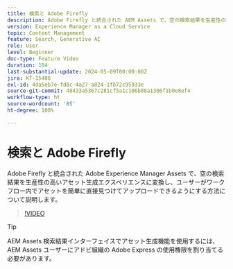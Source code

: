 ```yaml
---
title: 検索と Adobe Firefly
description: Adobe Firefly と統合された AEM Assets で、空の検索結果を生産性の高いアセット生成エクスペリエンスに変換する方法について説明します。
version: Experience Manager as a Cloud Service
topic: Content Management
feature: Search, Generative AI
role: User
level: Beginner
doc-type: Feature Video
duration: 104
last-substantial-update: 2024-05-09T00:00:00Z
jira: KT-15486
exl-id: 4da5eb7e-fd8c-4a27-a824-1fb72c95933e
source-git-commit: 48433a5367c281cf5a1c106b08a1306f1b0e8ef4
workflow-type: ht
source-wordcount: '85'
ht-degree: 100%

---
```


# 検索と Adobe Firefly

Adobe Firefly と統合された Adobe Experience Manager Assets で、空の検索結果を生産性の高いアセット生成エクスペリエンスに変換し、ユーザーがワークフロー内でアセットを簡単に直接見つけてアップロードできるようにする方法について説明します。

>[!VIDEO](https://video.tv.adobe.com/v/3429070/?learn=on)


>[!TIP]
>
> AEM Assets 検索結果インターフェイスでアセット生成機能を使用するには、AEM Assets ユーザーにアドビ組織の Adobe Express の使用権限を割り当てる必要があります。
